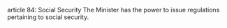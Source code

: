 article 84: Social Security
The Minister has the power to issue regulations pertaining to social security.
<ul>
</ul>
